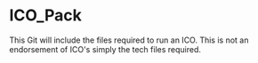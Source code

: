 # ICO_Pack

This Git will include the files required to run an ICO.  This is not an endorsement of ICO's simply the tech files required.
